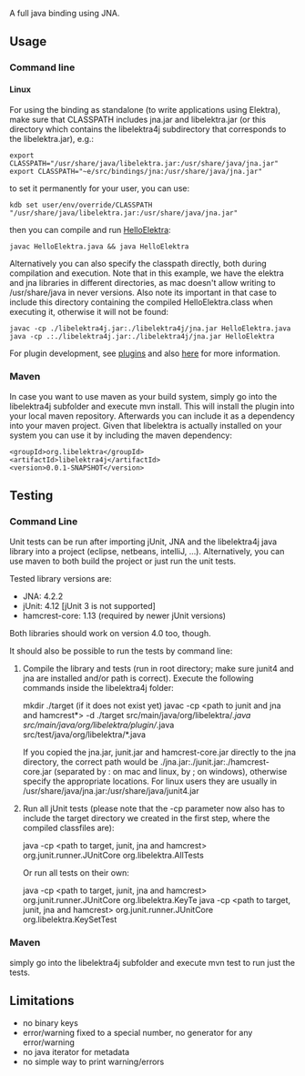 A full java binding using JNA.

## Usage ##

### Command line ###

#### Linux ####
For using the binding as standalone (to write applications using Elektra),
make sure that CLASSPATH includes jna.jar and libelektra.jar (or this directory
which contains the libelektra4j subdirectory that corresponds to the libelektra.jar), e.g.:

    export CLASSPATH="/usr/share/java/libelektra.jar:/usr/share/java/jna.jar"
    export CLASSPATH="~e/src/bindings/jna:/usr/share/java/jna.jar"

to set it permanently for your user, you can use:

    kdb set user/env/override/CLASSPATH "/usr/share/java/libelektra.jar:/usr/share/java/jna.jar"

then you can compile and run [HelloElektra](HelloElektra.java):

    javac HelloElektra.java && java HelloElektra

Alternatively you can also specify the classpath directly, both during compilation and execution.
Note that in this example, we have the elektra and jna libraries in different directories, as mac doesn't allow writing to /usr/share/java in never versions.
Also note its important in that case to include this directory containing the compiled HelloElektra.class when executing it, otherwise it will not be found:

	javac -cp ./libelektra4j.jar:./libelektra4j/jna.jar HelloElektra.java
	java -cp .:./libelektra4j.jar:./libelektra4j/jna.jar HelloElektra

For plugin development, see [plugins](libelektra4j/plugin)
and also [here](/src/plugins/jni) for more information.

### Maven ###

In case you want to use maven as your build system, simply go into the libelektra4j subfolder and execute mvn install.
This will install the plugin into your local maven repository. Afterwards you can include it as a dependency into your maven project.
Given that libelektra is actually installed on your system you can use it by including the maven dependency:

	<groupId>org.libelektra</groupId>
	<artifactId>libelektra4j</artifactId>
	<version>0.0.1-SNAPSHOT</version>

## Testing ##

### Command Line ###

Unit tests can be run after importing jUnit, JNA and the libelektra4j java library into a project (eclipse, netbeans, intelliJ, ...).
Alternatively, you can use maven to both build the project or just run the unit tests.

Tested library versions are:
* JNA: 4.2.2
* jUnit: 4.12 [jUnit 3 is not supported]
* hamcrest-core: 1.13 (required by newer jUnit versions)

Both libraries should work on version 4.0 too, though.

It should also be possible to run the tests by command line:
1. Compile the library and tests (run in root directory; make sure junit4 and jna are installed and/or path is correct). Execute the following commands inside the libelektra4j folder:

	mkdir ./target (if it does not exist yet)
	javac -cp <path to junit and jna and hamcrest*> -d ./target src/main/java/org/libelektra/*.java src/main/java/org/libelektra/plugin/*.java src/test/java/org/libelektra/*.java

   If you copied the jna.jar, junit.jar and hamcrest-core.jar directly to the jna directory, the correct path would be ./jna.jar:./junit.jar:./hamcrest-core.jar (separated by : on mac and linux, by ; on windows), otherwise specify the appropriate locations.
   For linux users they are usually in /usr/share/java/jna.jar:/usr/share/java/junit4.jar

2. Run all jUnit tests (please note that the -cp parameter now also has to include the target directory we created in the first step, where the compiled classfiles are):

	java -cp <path to target, junit, jna and hamcrest> org.junit.runner.JUnitCore org.libelektra.AllTests

   Or run all tests on their own:

	java -cp <path to target, junit, jna and hamcrest> org.junit.runner.JUnitCore org.libelektra.KeyTe
	java -cp <path to target, junit, jna and hamcrest> org.junit.runner.JUnitCore org.libelektra.KeySetTest

### Maven ###

simply go into the libelektra4j subfolder and execute mvn test to run just the tests.

## Limitations ##

- no binary keys
- error/warning fixed to a special number, no generator for any
  error/warning
- no java iterator for metadata
- no simple way to print warning/errors
